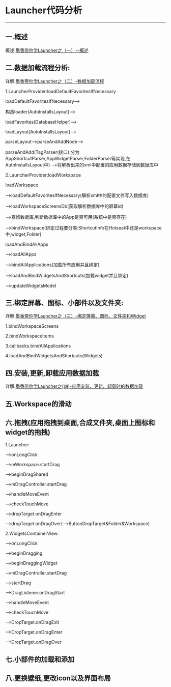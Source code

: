 # Launcher代码分析
---

## 一.概述

概述:[墨香带你学Launcher之（一）--概述](http://www.codemx.cn/2016/07/30/墨香带你学Launcher之-概述/)

## 二.数据加载流程分析:

详解:[墨香带你学Launcher之（二）-数据加载流程](http://www.codemx.cn/2016/08/05/墨香带你学Launcher之-数据加载流程/)

1.LauncherProvider:loadDefaultFavoritesIfNecessary

loadDefaultFavoritesIfNecessary-->

构造loader(AutoInstallsLayout)-->

loadFavorites(DatabaseHelper)——>

loadLayout(AutoInstallsLayout)-->

parseLayout-->parseAndAddNode-->

parseAndAdd(TagParser(接口):分为AppShortcutParser,AppWidgetParser,FolderParser等实现,在AutoInstallsLayout中)
-->将解析出来的xml中配置的应用数据存储到数据库中

2.LauncherProvider:loadWorkspace

loadWorkspace

-->loadDefaultFavoritesIfNecessary(解析xml中的配置文件写入数据库)

-->loadWorkspaceScreensDb(获取解析数据库中的屏幕id)

-->查询数据库,判断数据库中的App是否可用(系统中是否存在)

-->bindWorkspace(绑定过程要分类:ShortcutInfo在Hotseat中还是workspace中,widget,Folder)

loadAndBindAllApps

-->loadAllApps

-->bindAllApplications(加载所有应用并且绑定)

-->loadAndBindWidgetsAndShortcuts(加载widget并且绑定)

-->updateWidgetsModel


## 三.绑定屏幕、图标、小部件以及文件夹:

详解:[墨香带你学Launcher之（三）-绑定屏幕、图标、文件夹和Widget](http://www.codemx.cn/2016/08/14/墨香带你学Launcher之-绑定/)

1.bindWorkspaceScreens

2.bindWorkspaceItems

3.callbacks.bindAllApplications

4.loadAndBindWidgetsAndShortcuts(Widgets)

## 四.安装,更新,卸载应用数据加载

详解:[墨香带你学Launcher之(四)-应用安装、更新、卸载时的数据加载](http://www.codemx.cn/2016/08/21/墨香带你学Launcher之-应用安装、更新、卸载时的数据加载/)

## 五.Workspace的滑动

## 六.拖拽(应用拖拽到桌面,合成文件夹,桌面上图标和widget的拖拽)

1.Launcher:

-->onLongClick

-->mWorkspace.startDrag

-->beginDragShared

-->mDragController.startDrag

-->handleMoveEvent

-->checkTouchMove

-->dropTarget.onDragEnter

-->dropTarget.onDragOver(-->ButtonDropTarget&Folder&Workspace)

2.WidgetsContainerView:

-->onLongClick

-->beginDragging

-->beginDraggingWidget

-->mDragController.startDrag

-->startDrag

-->DragListener.onDragStart

-->handleMoveEvent

-->checkTouchMove

-->DropTarget.onDragExit

-->DropTarget.onDragEnter

-->DropTarget.onDragOver


## 七.小部件的加载和添加

## 八.更换壁纸,更改icon以及界面布局
